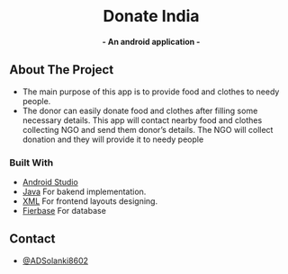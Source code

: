 

<br />
<p align="center">
  <h1 align="center">Donate India</h1>
  <h4 align="center">- An android application -</h3>
</p>




<!-- ABOUT THE PROJECT -->

## About The Project

- The main purpose of this app is to provide food and clothes to needy people.
- The donor can easily donate food and clothes after filling some necessary details.
This app will contact nearby food and clothes collecting NGO and send them
donor’s details. The NGO will collect donation and they will provide it to needy
people 

### Built With
- [Android Studio](https://developer.android.com/guide)
- [Java](https://www.java.com/) For bakend implementation.
- [XML](https://developer.android.com/reference/android/util/Xml) For frontend layouts designing.
- [Fierbase](https://firebase.google.com/) For database

## Contact

- [@ADSolanki8602](https://github.com/ADSolanki8602)
